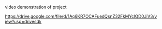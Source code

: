 video demonstration of project

https://drive.google.com/file/d/1Aq6KR7OCAFuedQsnZ32FkMYcIQD0JiV3/view?usp=drivesdk
